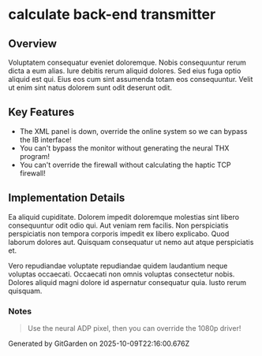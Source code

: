 # calculate back-end transmitter

## Overview
Voluptatem consequatur eveniet doloremque. Nobis consequuntur rerum dicta a eum alias. Iure debitis rerum aliquid dolores. Sed eius fuga optio aliquid est qui. Eius eos cum sint assumenda totam eos consequuntur. Velit ut enim sint natus dolorem sunt odit deserunt odit.

## Key Features
- The XML panel is down, override the online system so we can bypass the IB interface!
- You can't bypass the monitor without generating the neural THX program!
- You can't override the firewall without calculating the haptic TCP firewall!

## Implementation Details
Ea aliquid cupiditate. Dolorem impedit doloremque molestias sint libero consequuntur odit odio qui. Aut veniam rem facilis. Non perspiciatis perspiciatis non tempora corporis impedit ex libero explicabo. Quod laborum dolores aut. Quisquam consequatur ut nemo aut atque perspiciatis et.
 Vero repudiandae voluptate repudiandae quidem laudantium neque voluptas occaecati. Occaecati non omnis voluptas consectetur nobis. Dolores aliquid magni dolore id aspernatur consequatur quia. Iusto rerum quisquam.

### Notes
> Use the neural ADP pixel, then you can override the 1080p driver!

Generated by GitGarden on 2025-10-09T22:16:00.676Z